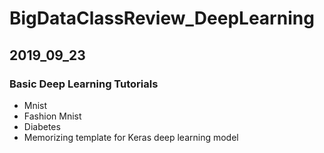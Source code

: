 # BigDataClassReview_DeepLearning

## 2019_09_23
### Basic Deep Learning Tutorials 
- Mnist
- Fashion Mnist
- Diabetes
- Memorizing template for Keras deep learning model 
